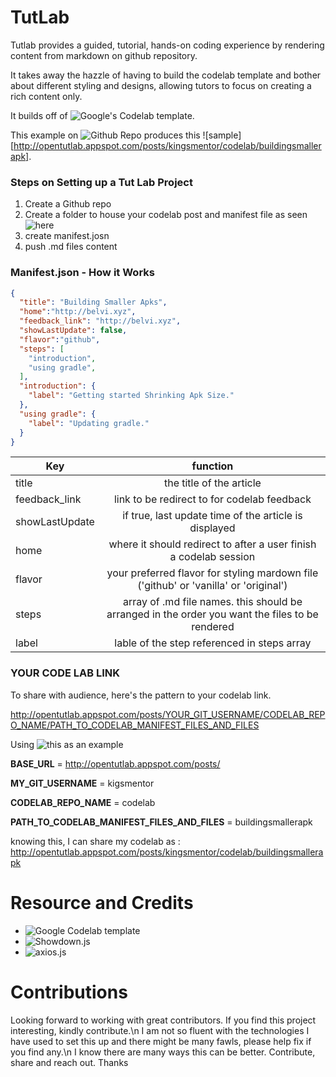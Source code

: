 # TutLab
Tutlab provides a guided, tutorial, hands-on coding experience by rendering content from markdown on github repository.

It takes away the hazzle of having to build the codelab template and bother about different styling and designs, allowing tutors to focus on creating a rich content only.

It builds off of ![Google's Codelab template](https://github.com/googlecodelabs/codelab-components).

This  example on ![Github Repo](https://github.com/KingsMentor/codelab/tree/master/buildingsmallerapk) produces this ![sample][http://opentutlab.appspot.com/posts/kingsmentor/codelab/buildingsmallerapk].

### Steps on Setting up a Tut Lab Project

1. Create a Github repo
2. Create a folder to house your codelab post and manifest file as seen ![here](https://github.com/KingsMentor/codelab/)
3. create manifest.josn
4. push .md files content 

### Manifest.json - How it Works
```json
{
  "title": "Building Smaller Apks",
  "home":"http://belvi.xyz",
  "feedback_link": "http://belvi.xyz",
  "showLastUpdate": false,
  "flavor":"github",
  "steps": [
    "introduction",
    "using gradle",
  ],
  "introduction": {
    "label": "Getting started Shrinking Apk Size."
  },
  "using gradle": {
    "label": "Updating gradle."
  }
}
```

| Key        | function           |
| ------------- |:-------------:| 
| title  | the title of the article |
| feedback_link  | link to be redirect to for codelab feedback |
| showLastUpdate  | if true, last update time of the article is displayed |
| home      | where it should redirect to after a user finish a codelab session    |  
| flavor | your preferred flavor for styling mardown file ('github' or 'vanilla' or 'original')  |  
| steps  | array of .md file names. this should be arranged in the order you want the files to be rendered |
| label  | lable of the step referenced in steps array |

### YOUR CODE LAB LINK
To share with audience, here's the pattern to your codelab link.

http://opentutlab.appspot.com/posts/YOUR_GIT_USERNAME/CODELAB_REPO_NAME/PATH_TO_CODELAB_MANIFEST_FILES_AND_FILES

Using ![this as an example](https://github.com/KingsMentor/codelab)

**BASE_URL**                                          =    http://opentutlab.appspot.com/posts/

**MY_GIT_USERNAME**                                   =    kigsmentor

**CODELAB_REPO_NAME**                                 =    codelab

**PATH_TO_CODELAB_MANIFEST_FILES_AND_FILES**          =    buildingsmallerapk

knowing this, I can share my codelab as : http://opentutlab.appspot.com/posts/kingsmentor/codelab/buildingsmallerapk

# Resource and Credits
* ![Google Codelab template](https://github.com/googlecodelabs/codelab-components)
* ![Showdown.js](https://github.com/showdownjs/showdown)
* ![axios.js](https://github.com/mzabriskie/axios)

# Contributions

Looking forward to working with great contributors. If you find this project interesting, kindly contribute.\n
I am not so fluent with the technologies I have used to set this up and  there might be many fawls, please help fix if you find any.\n
I know there are many ways this can be better. Contribute, share and reach out. Thanks




 
